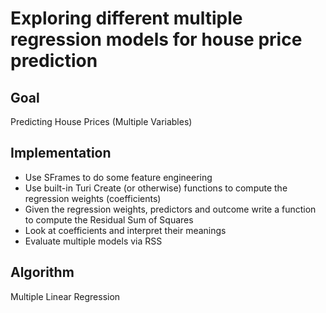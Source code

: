 # Exploring different multiple regression models for house price prediction
## Goal
Predicting House Prices (Multiple Variables)
## Implementation
* Use SFrames to do some feature engineering
* Use built-in Turi Create (or otherwise) functions to compute the regression weights (coefficients)
* Given the regression weights, predictors and outcome write a function to compute the Residual Sum of Squares
* Look at coefficients and interpret their meanings
* Evaluate multiple models via RSS
## Algorithm
Multiple Linear Regression

